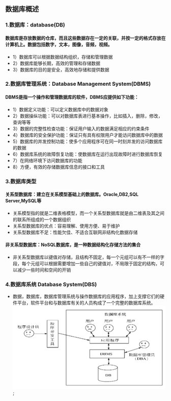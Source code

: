 ## 数据库概述

### 1.数据库：database(DB)
#### 数据库是存放数据的仓库，而且这些数据存在一定的关联，并按一定的格式存放在计算机上。数据包括数字，文本，图像，音频，视频。
- 1）数据库可以根据数据结构组织，存储和管理数据
- 2）数据库能够长期，高效的管理和存储数据
- 3）数据库的目的是安全，高效地存储和提供数据

### 2.数据库管理系统：Database Management System(DBMS)
#### DBMS是指一个操作和管理数据库的软件，DBMS应提供如下功能：
- 1）数据定义功能：可以定义数据库中的数据对象
- 2）数据操纵功能：可以对数据库表进行基本操作，比如插入，删除，修改，查询等等
- 3）数据的完整性检查功能：保证用户输入的数据满足相应的约束条件
- 4）数据库的安全保护功能：保证只有具有权限用户才能访问数据库中的数据
- 5）数据库的并发控制功能：使多个应用程序可在同一时刻并发的访问数据库的数据
- 6）数据库系统的故障恢复功能：使数据库在运行出现故障时进行数据库恢复
- 7）在网络环境下访问数据库的功能
- 8）方便，有效的存储数据库信息的接口和工具 

### 3.数据库类型
#### 关系型数据库：建立在关系模型基础上的数据库。Oracle,DB2,SQL Server,MySQL等
- 关系模型指的就是二维表格模型，而一个关系型数据库就是由二维表及其之间的联系所组成的一个数据组织
- 关系型数据库的优点：容易理解、使用方便、易于维护
- 关系型数据库不足：性能欠佳、不适合互联网非结构化数据存储
#### 非关系型数据库：NoSQL数据库，是一种数据结构化存储方法的集合
- 非关系型数据库以键值对存储，且结构不固定，每一个元组可以有不一样的字段，每个元组可以根据需要增加一些自己的键值对，不局限于固定的结构，可以减少一些时间和空间的开销

### 4.数据库系统 Database System(DBS)
- 数据，数据库，数据库管理系统与操作数据库的应用程序，加上支撑它们的硬件平台，软件平台和与数据库有关的人员构成了一个完整的数据库系统。
![alt 数据库系统](数据库系统.png);